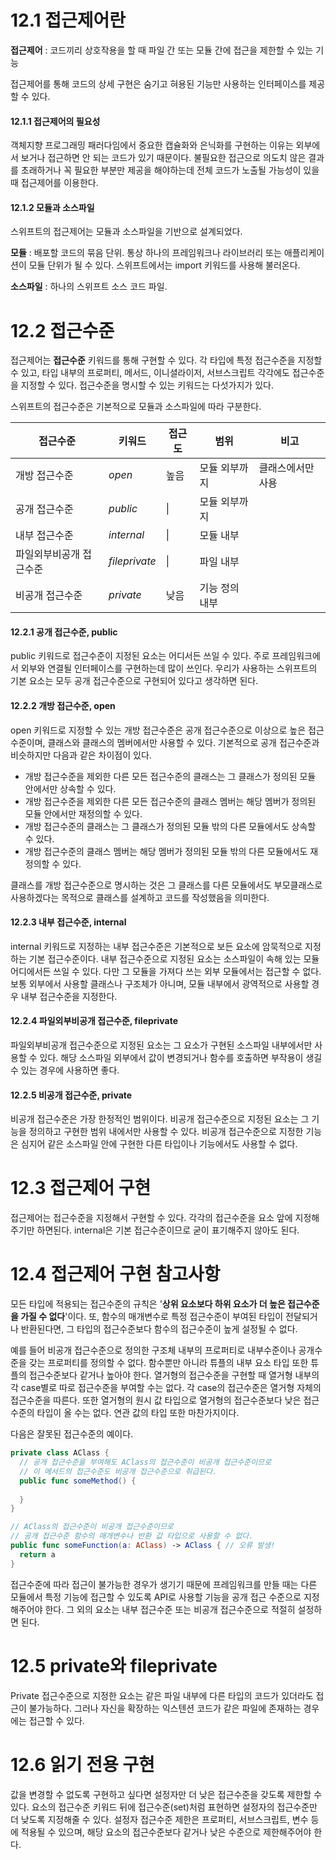 # 12.1 접근제어란

**접근제어** : 코드끼리 상호작용을 할 때 파일 간 또는 모듈 간에 접근을 제한할 수 있는 기능

접근제어를 통해 코드의 상세 구현은 숨기고 혀용된 기능만 사용하는 인터페이스를 제공할 수 있다.

#### 12.1.1 접근제어의 필요성

객체지향 프로그래밍 패러다임에서 중요한 캡슐화와 은닉화를 구현하는 이유는 외부에서 보거나 접근하면 안 되는 코드가 있기 때문이다. 불필요한 접근으로 의도치 않은 결과를 초래하거나 꼭 필요한 부분만 제공을 해야하는데 전체 코드가 노출될 가능성이 있을 때 접근제어를 이용한다. 

#### 12.1.2 모듈과 소스파일

스위프트의 접근제어는 모듈과 소스파일을 기반으로 설계되었다. 

**모듈** : 배포할 코드의 묶음 단위. 통상 하나의 프레임워크나 라이브러리 또는 애플리케이션이 모듈 단위가 될 수 있다. 스위프트에서는 import 키워드를 사용해 불러온다.

**소스파일** : 하나의 스위프트 소스 코드 파일.



# 12.2 접근수준

접근제어는 **접근수준** 키워드를 통해 구현할 수 있다. 각 타입에 특정 접근수준을 지정할 수 있고, 타입 내부의 프로퍼티, 메서드, 이니셜라이저, 서브스크립트 각각에도 접근수준을 지정할 수 있다. 접근수준을 명시할 수 있는 키워드는 다섯가지가 있다. 

스위프트의 접근수준은 기본적으로 모듈과 소스파일에 따라 구분한다. 

| 접근수준                | 키워드        | 접근도 | 범위           | 비고              |
| ----------------------- | ------------- | ------ | -------------- | ----------------- |
| 개방 접근수준           | *open*        | 높음   | 모듈 외부까지  | 클래스에서만 사용 |
| 공개 접근수준           | *public*      | \|     | 모듈 외부까지  |                   |
| 내부 접근수준           | *internal*    | \|     | 모듈 내부      |                   |
| 파일외부비공개 접근수준 | *fileprivate* | \|     | 파일 내부      |                   |
| 비공개 접근수준         | *private*     | 낮음   | 기능 정의 내부 |                   |

#### 12.2.1 공개 접근수준, public 

public 키워드로 접근수준이 지정된 요소는 어디서든 쓰일 수 있다. 주로 프레임워크에서 외부와 연결될 인터페이스를 구현하는데 많이 쓰인다. 우리가 사용하는 스위프트의 기본 요소는 모두 공개 접근수준으로 구현되어 있다고 생각하면 된다.

#### 12.2.2 개방 접근수준, open

open 키워드로 지정할 수 있는 개방 접근수준은 공개 접근수준으로 이상으로 높은 접근수준이며, 클래스와 클래스의 멤버에서만 사용할 수 있다. 기본적으로 공개 접근수준과 비슷하지만 다음과 같은 차이점이 있다. 

- 개방 접근수준을 제외한 다른 모든 접근수준의 클래스는 그 클래스가 정의된 모듈 안에서만 상속할 수 있다.
- 개방 접근수준을 제외한 다른 모든 접근수준의 클래스 멤버는 해당 멤버가 정의된 모듈 안에서만 재정의할 수 있다.
- 개방 접근수준의 클래스는 그 클래스가 정의된 모듈 밖의 다른 모듈에서도 상속할 수 있다.
- 개방 접근수준의 클래스 멤버는 해당 멤버가 정의된 모듈 밖의 다른 모듈에서도 재정의할 수 있다.

클래스를 개방 접근수준으로 명시하는 것은 그 클래스를 다른 모듈에서도 부모클래스로 사용하겠다는 목적으로 클래스를 설계하고 코드를 작성했음을 의미한다. 

#### 12.2.3 내부 접근수준, internal

internal 키워드로 지정하는 내부 접근수준은 기본적으로 보든 요소에 암묵적으로 지정하는 기본 접근수준이다. 내부 접근수준으로 지정된 요소는 소스파일이 속해 있는 모듈 어디에서든 쓰일 수 있다. 다만 그 모듈을 가져다 쓰는 외부 모듈에서는 접근할 수 없다. 보통 외부에서 사용할 클래스나 구조체가 아니며, 모듈 내부에서 광역적으로 사용할 경우 내부 접근수준을 지정한다.

#### 12.2.4 파일외부비공개 접근수준, fileprivate

파일외부비공개 접근수준으로 지정된 요소는 그 요소가 구현된 소스파일 내부에서만 사용할 수 있다. 해당 소스파일 외부에서 값이 변경되거나 함수를 호출하면 부작용이 생길 수 있는 경우에 사용하면 좋다.

#### 12.2.5 비공개 접근수준, private

비공개 접근수준은 가장 한정적인 범위이다. 비공개 접근수준으로 지정된 요소는 그 기능을 정의하고 구현한 범위 내에서만 사용할 수 있다. 비공개 접근수준으로 지정한 기능은 심지어 같은 소스파일 안에 구현한 다른 타입이나 기능에서도 사용할 수 없다.



# 12.3 접근제어 구현

접근제어는 접근수준을 지정해서 구현할 수 있다. 각각의 접근수준을 요소 앞에 지정해주기만 하면된다. internal은 기본 접근수준이므로 굳이 표기해주지 않아도 된다.



# 12.4 접근제어 구현 참고사항

모든 타입에 적용되는 접근수준의 규칙은 '**상위 요소보다 하위 요소가 더 높은 접근수준을 가질 수 없다**'이다. 또, 함수의 매개변수로 특정 접근수준이 부여된 타입이 전달되거나 반환된다면, 그 타입의 접근수준보다 함수의 접근수준이 높게 설정될 수 없다.

예를 들어 비공개 접근수준으로 정의한 구조체 내부의 프로퍼티로 내부수준이나 공개수준을 갖는 프로퍼티를 정의할 수 없다. 함수뿐만 아니라 튜플의 내부 요소 타입 또한 튜플의 접근수준보다 같거나 높아야 한다. 열거형의 접근수준을 구현할 때 열거형 내부의 각 case별로 따로 접근수준을 부여할 수는 없다. 각 case의 접근수준은 열거형 자체의 접근수준을 따른다. 또한 열거형의 원시 값 타입으로 열거형의 접근수준보다 낮은 접근수준의 타입이 올 수는 없다. 연관 값의 타입 또한 마찬가지이다.

다음은 잘못된 접근수준의 예이다.

```swift
private class AClass {
  // 공개 접근수준을 부여해도 AClass의 접근수준이 비공개 접근수준이므로
  // 이 메서드의 접근수준도 비공개 접근수준으로 취급된다.
  public func someMethod() {
    
  }
}

// AClass의 접근수준이 비공개 접근수준이므로
// 공개 접근수준 함수의 매개변수나 반환 값 타입으로 사용할 수 없다.
public func someFunction(a: AClass) -> AClass { // 오류 발생!
  return a
}
```

접근수준에 따라 접근이 불가능한 경우가 생기기 때문에 프레임워크를 만들 때는 다른 모듈에서 특정 기능에 접근할 수 있도록 API로 사용할 기능을 공개 접근 수준으로 지정해주어야 한다. 그 외의 요소는 내부 접근수준 또는 비공개 접근수준으로 적절히 설정하면 된다. 



# 12.5 private와 fileprivate

Private 접근수준으로 지정한 요소는 같은 파일 내부에 다른 타입의 코드가 있더라도 접근이 불가능하다. 그러나 자신을 확장하는 익스텐션 코드가 같은 파일에 존재하는 경우에는 접근할 수 있다. 



# 12.6 읽기 전용 구현

값을 변경할 수 없도록 구현하고 싶다면 설정자만 더 낮은 접근수준을 갖도록 제한할 수 있다. 요소의 접근수준 키워드 뒤에 접근수준(set)처럼 표현하면 설정자의 접근수준만 더 낮도록 지정해줄 수 있다. 설정자 접근수준 제한은 프로퍼티, 서브스크립트, 변수 등에 적용될 수 있으며, 해당 요소의 접근수준보다 같거나 낮은 수준으로 제한해주어야 한다.